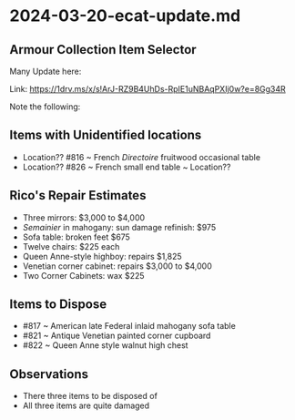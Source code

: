 # 2024-03-20-ecat-update.md

## Armour Collection Item Selector

Many Update here:

Link: https://1drv.ms/x/s!ArJ-RZ9B4UhDs-RpIE1uNBAqPXIj0w?e=8Gg34R

Note the following:

## Items with Unidentified locations

* Location?? #816 ~ French *Directoire* fruitwood occasional table
* Location?? #826 ~ French small end table ~ Location??

## Rico's Repair Estimates

* Three mirrors: $3,000 to $4,000
* _Semainier_ in mahogany: sun damage refinish: $975
* Sofa table: broken feet $675
* Twelve chairs: $225 each
* Queen Anne-style highboy: repairs $1,825
* Venetian corner cabinet: repairs $3,000 to $4,000
* Two Corner Cabinets: wax $225

## Items to Dispose

* #817 ~ American late Federal inlaid mahogany sofa table
* #821 ~ Antique Venetian painted corner cupboard
* #822 ~ Queen Anne style walnut high chest

## Observations

* There three items to be disposed of
* All three items are quite damaged